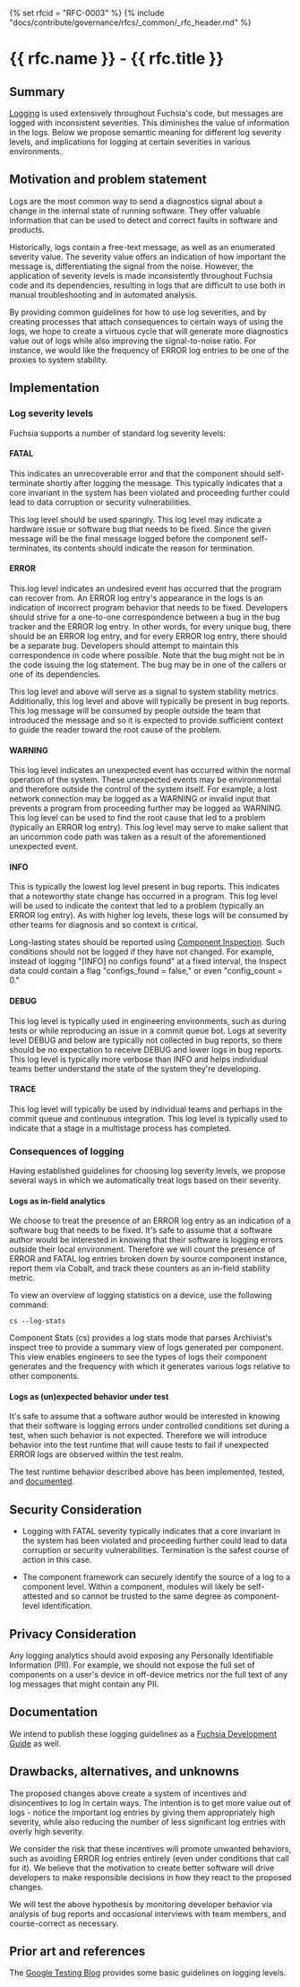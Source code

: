 {% set rfcid = "RFC-0003" %}
{% include "docs/contribute/governance/rfcs/_common/_rfc_header.md" %}
# {{ rfc.name }} - {{ rfc.title }}
<!-- SET the `rfcid` VAR ABOVE. DO NOT EDIT ANYTHING ELSE ABOVE THIS LINE. -->

## Summary

[Logging](/docs/concepts/diagnostics/logs/README.md) is used extensively throughout
Fuchsia's code, but messages are logged with inconsistent severities. This
diminishes the value of information in the logs. Below we propose semantic
meaning for different log severity levels, and implications for logging at
certain severities in various environments.

## Motivation and problem statement

Logs are the most common way to send a diagnostics signal about a change in
the internal state of running software. They offer valuable information that can
be used to detect and correct faults in software and products.

Historically, logs contain a free-text message, as well as an enumerated
severity value. The severity value offers an indication of how important the
message is, differentiating the signal from the noise. However, the application
of severity levels is made inconsistently throughout Fuchsia code and its
dependencies, resulting in logs that are difficult to use both in manual
troubleshooting and in automated analysis.

By providing common guidelines for how to use log severities, and by creating
processes that attach consequences to certain ways of using the logs, we hope to
create a virtuous cycle that will generate more diagnostics value out of logs
while also improving the signal-to-noise ratio. For instance, we would like the
frequency of ERROR log entries to be one of the proxies to system stability.

## Implementation

### Log severity levels

Fuchsia supports a number of standard log severity levels:

#### FATAL

This indicates an unrecoverable error and that the component should
self-terminate shortly after logging the message. This typically indicates that
a core invariant in the system has been violated and proceeding further could
lead to data corruption or security vulnerabilities.

This log level should be used sparingly. This log level may indicate a hardware
issue or software bug that needs to be fixed. Since the given message will be
the final message logged before the component self-terminates, its contents
should indicate the reason for termination.

#### ERROR

This log level indicates an undesired event has occurred that the program can
recover from. An ERROR log entry's appearance in the logs is an indication of
incorrect program behavior that needs to be fixed. Developers should strive for
a one-to-one correspondence between a bug in the bug tracker and the ERROR log
entry. In other words, for every unique bug, there should be an ERROR log entry,
and for every ERROR log entry, there should be a separate bug. Developers should
attempt to maintain this correspondence in code where possible. Note that the
bug might not be in the code issuing the log statement. The bug may be in one of
the callers or one of its dependencies.

This log level and above will serve as a signal to system stability metrics.
Additionally, this log level and above will typically be present in bug reports.
This log message will be consumed by people outside the team that introduced
the message and so it is expected to provide sufficient context to guide the
reader toward the root cause of the problem.

#### WARNING

This log level indicates an unexpected event has occurred within the normal
operation of the system. These unexpected events may be environmental and
therefore outside the control of the system itself. For example, a lost network
connection may be logged as a WARNING or invalid input that prevents a program
from proceeding further may be logged as WARNING. This log level can be used to
find the root cause that led to a problem (typically an ERROR log entry). This
log level may serve to make salient that an uncommon code path was taken as a
result of the aforementioned unexpected event.

#### INFO

This is typically the lowest log level present in bug reports. This indicates
that a noteworthy state change has occurred in a program. This log level will be
used to indicate the context that led to a problem (typically an ERROR log
entry). As with higher log levels, these logs will be consumed by
other teams for diagnosis and so context is critical.

Long-lasting states should be reported using
[Component Inspection](/docs/development/diagnostics/inspect).
Such conditions should not be logged if they have not changed. For example,
instead of logging "[INFO] no configs found" at a fixed interval, the Inspect
data could contain a flag "configs_found = false," or even "config_count = 0."

#### DEBUG

This log level is typically used in engineering environments, such as during
tests or while reproducing an issue in a commit queue bot. Logs at severity
level DEBUG and below are typically not collected in bug reports, so there
should be no expectation to receive DEBUG and lower logs in bug reports. This
log level is typically more verbose than INFO and helps individual teams better
understand the state of the system they're developing.

#### TRACE

This log level will typically be used by individual teams and perhaps in
the commit queue and continuous integration. This log level is typically used to
indicate that a stage in a multistage process has completed.

### Consequences of logging

Having established guidelines for choosing log severity levels, we propose
several ways in which we automatically treat logs based on their severity.

#### Logs as in-field analytics

We choose to treat the presence of an ERROR log entry as an indication of a
software bug that needs to be fixed. It's safe to assume that a software author
would be interested in knowing that their software is logging errors outside
their local environment. Therefore we will count the presence of ERROR and FATAL
log entries broken down by source component instance, report them via Cobalt,
and track these counters as an in-field stability metric.

To view an overview of logging statistics on a device, use the following
command:

```
cs --log-stats
```

Component Stats (cs) provides a log stats mode that parses Archivist's inspect
tree to provide a summary view of logs generated per component. This view
enables engineers to see the types of logs their component generates and the
frequency with which it generates various logs relative to other components.

#### Logs as (un)expected behavior under test

It's safe to assume that a software author would be interested in knowing that
their software is logging errors under controlled conditions set during a test,
when such behavior is not expected. Therefore we will introduce behavior into
the test runtime that will cause tests to fail if unexpected ERROR logs are
observed within the test realm.

The test runtime behavior described above has been implemented, tested, and
[documented](/docs/concepts/testing/v1_test_component.md#restricting_log_severity).

## Security Consideration

* Logging with FATAL severity typically indicates that a core invariant in the
system has been violated and proceeding further could lead to data corruption or
security vulnerabilities. Termination is the safest course of action in this case.

* The component framework can securely identify the source of a log to a component
level. Within a component, modules will likely be self-attested and so cannot be
trusted to the same degree as component-level identification.

## Privacy Consideration

Any logging analytics should avoid exposing any Personally Identifiable
Information (PII). For example, we should not expose the full set of components
on a user's device in off-device metrics nor the full text of any log messages
that might contain any PII.

## Documentation

We intend to publish these logging guidelines as a [Fuchsia Development
Guide](/docs/development) as well.

## Drawbacks, alternatives, and unknowns

The proposed changes above create a system of incentives and disincentives to
log in certain ways. The intention is to get more value out of logs - notice the
important log entries by giving them appropriately high severity, while also
reducing the number of less significant log entries with overly high severity.

We consider the risk that these incentives will promote unwanted behaviors, such
as avoiding ERROR log entries entirely (even under conditions that call for it).
We believe that the motivation to create better software will drive developers
to make responsible decisions in how they react to the proposed changes.

We will test the above hypothesis by monitoring developer behavior via analysis
of bug reports and occasional interviews with team members, and course-correct
as necessary.


## Prior art and references

The [Google Testing Blog](https://testing.googleblog.com/2013/06/optimal-logging.html)
provides some basic guidelines on logging levels.
